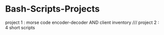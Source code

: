 # Bash-Scripts-Projects
project 1 : morse code encoder-decoder  AND client inventory /// project 2  : 4 short scripts
